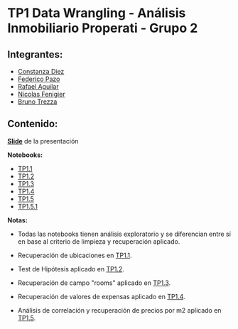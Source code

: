 # TP1 Data Wrangling - Análisis Inmobiliario Properati - Grupo 2

## **Integrantes:**
  - [Constanza Diez](https://github.com/consdiez)
  - [Federico Pazo](https://github.com/FedericoPazo)
  - [Rafael Aguilar](https://github.com/RafaAguilar)
  - [Nicolas Fenigier](https://github.com/Fenigol)
  - [Bruno Trezza](https://github.com/bruno3a)
  
## **Contenido:**

  **[Slide](https://docs.google.com/presentation/d/1lRMpRvo7aW7HGFOuGww-aghXF_lEf9fkFmMZwZBZG0k/edit#slide=id.p)** de la presentación
  
  **Notebooks:**
  - [TP1.1](https://github.com/Properati-Analysis/TP1/blob/main/TP1.1.ipynb)
  - [TP1.2](https://github.com/Properati-Analysis/TP1/blob/main/TP1.2.ipynb)
  - [TP1.3](https://github.com/Properati-Analysis/TP1/blob/main/TP1.3.ipynb)
  - [TP1.4](https://github.com/Properati-Analysis/TP1/blob/main/TP1.4.ipynb)
  - [TP1.5](https://github.com/Properati-Analysis/TP1/blob/main/TP1.5.ipynb)
  - [TP1.5.1](https://github.com/Properati-Analysis/TP1/blob/main/TP1.5.1.ipynb)
    
  **Notas:**
  
  - Todas las notebooks tienen análisis exploratorio y se diferencian entre sí en base al criterio de limpieza y recuperación aplicado.
 
  - Recuperación de ubicaciones en [TP1.1](https://github.com/Properati-Analysis/TP1/blob/main/TP1.1.ipynb).
  - Test de Hipótesis aplicado en [TP1.2](https://github.com/Properati-Analysis/TP1/blob/main/TP1.2.ipynb).
  - Recuperación de campo "rooms" aplicado en [TP1.3](https://github.com/Properati-Analysis/TP1/blob/main/TP1.3.ipynb).
  - Recuperación de valores de expensas aplicado en [TP1.4](https://github.com/Properati-Analysis/TP1/blob/main/TP1.4.ipynb).
  - Análisis de correlación y recuperación de precios por m2 aplicado en [TP1.5](https://github.com/Properati-Analysis/TP1/blob/main/TP1.5.ipynb).
